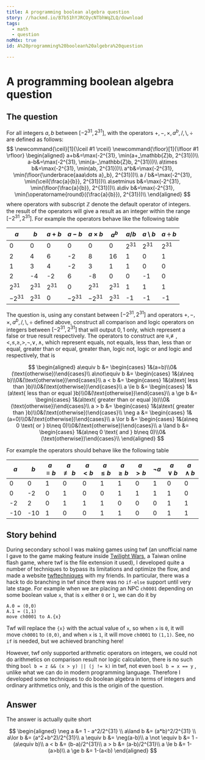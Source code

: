 ```yaml
---
title: A programming boolean algebra question
story: //hackmd.io/B7b51hYJRCOycNTbhWqZLQ/download
tags:
  - math
  - question
noMdx: true
id: A%20programming%20boolean%20algebra%20question

---
```



# A programming boolean algebra question

## The question

For all integers $a,b$ between $[-2^{31}, 2^{31}]$, with the operators $+,-,\times, a^b,/,\setminus,\div$ are defined as follows:
$$
\newcommand{\ceil}[1]{\lceil #1 \rceil}
\newcommand{\floor}[1]{\lfloor #1 \rfloor}
\begin{aligned}
a+b&=\max(-2^{31}, \min(a+_\mathbb{Z}b, 2^{31}))\\
a-b&=\max(-2^{31}, \min(a-_\mathbb{Z}b, 2^{31}))\\
a\times b&=\max(-2^{31}, \min(ab, 2^{31}))\\
a^b&=\max(-2^{31}, \min(\floor{\underbrace{aaa\dots a}_b}, 2^{31}))\\
a / b&=\max(-2^{31}, \min(\ceil{\frac{a}{b}}, 2^{31}))\\
a\setminus b&=\max(-2^{31}, \min(\floor{\frac{a}{b}}, 2^{31}))\\
a\div b&=\max(-2^{31}, \min(\operatorname{round}({\frac{a}{b}}), 2^{31}))\\
\end{aligned}
$$
where operators with subscript $\mathbb{Z}$ denote the default operator of integers.  the result of the operators will give a result as an integer within the range $[-2^{31}, 2^{31}]$. For example the operators behave like the following table

| $a$       | $b$      | $a+b$    | $a-b$      | $a\times b$ | $a^b$    | $a/b$    | $a\setminus b$ | $a \div b$ |
| --------- | -------- | -------- | ---------- | ----------- | -------- | -------- | -------------- | ---------- |
| 0         | 0        | 0        | 0          | 0           | 0        | $2^{31}$ | $2^{31}$       | $2^{31}$   |
| 2         | 4        | 6        | -2         | 8           | 16       | 1        | 0              | 1          |
| 1         | 3        | 4        | -2         | 3           | 1        | 1        | 0              | 0          |
| 2         | -4       | -2       | 6          | -8          | 0        | 0        | -1             | 0          |
| $2^{31}$  | $2^{31}$ | $2^{31}$ | 0          | $2^{31}$    | $2^{31}$ | 1        | 1              | 1          |
| $-2^{31}$ | $2^{31}$ | 0        | $- 2^{31}$ | $- 2^{31}$  | $2^{31}$ | -1       | -1             | -1         |

The question is, using any constant between $[-2^{31},2^{31}]$ and operators $+,-,\times, a^b,/,\setminus,\div$ defined above, construct all comparison and logic operators on integers between $[-2^{31},2^{31}]$ that will output $0,1$ only, which represent a false or true result respectively. The operators to construct are $\equiv,\not\equiv,<,\le,\ge,>,\neg,\lor,\land$, which represent equals, not equals, less than, less than or equal, greater than or equal, greater than, logic not, logic or and logic and respectively, that is

$$
\begin{aligned}
a\equiv b &= \begin{cases} 1&(a=b)\\0&(\text{otherwise})\end{cases}\\
a\not\equiv b &= \begin{cases} 1&(a\neq b)\\0&(\text{otherwise})\end{cases}\\
a < b &= \begin{cases} 1&(a\text{ less than }b)\\0&(\text{otherwise})\end{cases}\\
a \le b &= \begin{cases} 1&(a\text{ less than or equal }b)\\0&(\text{otherwise})\end{cases}\\
a \ge b &= \begin{cases} 1&(a\text{ greater than or equal }b)\\0&(\text{otherwise})\end{cases}\\
a > b &= \begin{cases} 1&(a\text{ greater than }b)\\0&(\text{otherwise})\end{cases}\\
\neg a &= \begin{cases} 1&(a=0)\\0&(\text{otherwise})\end{cases}\\
a \lor b &= \begin{cases} 1&(a\neq 0 \text{ or } b\neq 0)\\0&(\text{otherwise})\end{cases}\\
a \land b &= \begin{cases} 1&(a\neq 0 \text{ and } b\neq 0)\\0&(\text{otherwise})\end{cases}\\
\end{aligned}
$$

For example the operators should behave like the following table

| $a$  | $b$  | $a\equiv b$ | $a\not \equiv b$ | $a < b$ | $a \le b$ | $a \ge b$ | $a > b$ | $\neg a$ | $a\lor b$ | $a \land b$ |
| ---- | ---- | ----------- | ---------------- | ------- | --------- | --------- | ------- | -------- | --------- | ----------- |
| 0    | 0    | 1           | 0                | 0       | 1         | 1         | 0       | 1        | 0         | 0           |
| 0    | -2   | 0           | 1                | 0       | 0         | 1         | 1       | 1        | 1         | 0           |
| -2   | 2    | 0           | 1                | 1       | 1         | 0         | 0       | 0        | 1         | 1           |
| -10  | -10  | 1           | 0                | 0       | 1         | 1         | 0       | 0        | 1         | 1           |

## Story behind

During secondary school I was making games using twf (an unofficial name I gave to the game making feature inside [Twilight Wars](https://twilightwars.gamelet.online/), a Taiwan online flash game, where twf is the file extension it used), I developed quite a number of techniques to bypass its limitations and optimize the flow, and made a website [twftechniques](https://sites.google.com/site/twftechnique/) with my friends. In particular, there was a hack to do branching in twf since there was no `if-else` support until very late stage. For example when we are placing an NPC `ch0001` depending on some boolean value `x`, that is `x` either `0` or `1`, we can do it by

```
A.0 = (0,0)
A.1 = (1,1)
move ch0001 to A.{x}
```

Twf will replace the `{x}` with the actual value of `x`, so when `x` is `0`, it will move `ch0001` to `(0,0)`, and when `x` is `1`, it will move `ch0001` to `(1,1)`. See, no `if` is needed, but we achieved branching here!

However, twf only supported arithmetic operators on integers, we could not do arithmetics on comparison result nor logic calculation, there is no such thing `bool b = z && (x > y) || (j != k)` in twf, not even `bool b = x == y` , unlike what we can do in modern programming language. Therefore I developed some techniques to do boolean algebra in terms of integers and ordinary arithmetics only, and this is the origin of the question.

## Answer

The answer is actually quite short

$$
\begin{aligned}
\neg a &= 1 - a^2/2^{31} \\
a\land b &= (a*b)^2/2^{31} \\
a\lor b &= (a^2+b^2)/2^{31}\\
a \equiv b &= \neg(a-b)\\
a \not \equiv b &= 1 - (a\equiv b)\\
a < b &= (b-a)/2^{31}\\
a > b &= (a-b)/2^{31}\\
a \le b &= 1-(a>b)\\
a \ge b &= 1-(a<b)
\end{aligned}
$$
